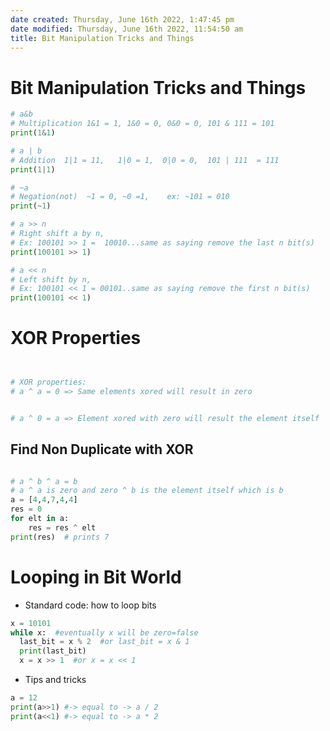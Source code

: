 ```yaml
---
date created: Thursday, June 16th 2022, 1:47:45 pm
date modified: Thursday, June 16th 2022, 11:54:50 am
title: Bit Manipulation Tricks and Things
---
```

# Bit Manipulation Tricks and Things

```python
# a&b
# Multiplication 1&1 = 1, 1&0 = 0, 0&0 = 0, 101 & 111 = 101
print(1&1)

# a | b
# Addition  1|1 = 11,   1|0 = 1,  0|0 = 0,  101 | 111  = 111  
print(1|1)

# ~a
# Negation(not)  ~1 = 0, ~0 =1,    ex: ~101 = 010  
print(~1)

# a >> n  
# Right shift a by n,  
# Ex: 100101 >> 1 =  10010...same as saying remove the last n bit(s)  
print(100101 >> 1)

# a << n  
# Left shift by n,
# Ex: 100101 << 1 = 00101..same as saying remove the first n bit(s)  
print(100101 << 1)

```

# XOR Properties

```python


# XOR properties:  
# a ^ a = 0 => Same elements xored will result in zero  


# a ^ 0 = a => Element xored with zero will result the element itself   

```

## Find Non Duplicate with XOR

```python

# a ^ b ^ a = b  
# a ^ a is zero and zero ^ b is the element itself which is b 
a = [4,4,7,4,4]
res = 0
for elt in a:
	res = res ^ elt
print(res)  # prints 7

```

# Looping in Bit World

* Standard code: how to loop bits

```python
x = 10101
while x:  #eventually x will be zero=false  
  last_bit = x % 2  #or last_bit = x & 1
  print(last_bit)
  x = x >> 1  #or x = x << 1
```

* Tips and tricks

 ```python
a = 12
print(a>>1) #-> equal to -> a / 2  
print(a<<1) #-> equal to -> a * 2  
```
